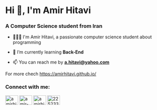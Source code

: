 <h1 >Hi 👋, I'm Amir Hitavi</h1>
<h3>A Computer Science student from Iran</h3>



- 👨🏻‍💻 I'm Amir Hitavi, a passionate computer science student about programming

- 🌱 I’m currently learning **Back-End**

- 📫  You can reach me by **a.hitavi@yahoo.com**

For more chech https://amirhitavi.github.io/

<h3 align="left">Connect with me:</h3>
<p align="left">
<a href="https://twitter.com/amirhitavi" target="blank"><img align="center" src="https://raw.githubusercontent.com/rahuldkjain/github-profile-readme-generator/master/src/images/icons/Social/twitter.svg" alt="amirhitavi" height="30" width="40" /></a>
<a href="https://linkedin.com/in/amir-hitavi-30137024a" target="blank"><img align="center" src="https://raw.githubusercontent.com/rahuldkjain/github-profile-readme-generator/master/src/images/icons/Social/linked-in-alt.svg" alt="amir-hitavi-30137024a" height="30" width="40" /></a>
<a href="https://dev.to/amirhitavi" target="blank"><img align="center" src="https://dev-to-uploads.s3.amazonaws.com/uploads/logos/resized_logo_UQww2soKuUsjaOGNB38o.png" alt="amirhitavi" height="30" width="40" /></a>
<a href="https://stackoverflow.com/users/22523354" target="blank"><img align="center" src="https://raw.githubusercontent.com/rahuldkjain/github-profile-readme-generator/master/src/images/icons/Social/stack-overflow.svg" alt="22523354" height="30" width="40" /></a>
